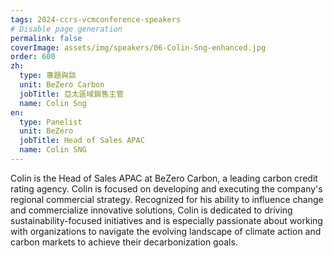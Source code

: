 ```yaml
---
tags: 2024-ccrs-vcmconference-speakers
# Disable page generation
permalink: false
coverImage: assets/img/speakers/06-Colin-Sng-enhanced.jpg
order: 600
zh:
  type: 專題與談
  unit: BeZero Carbon
  jobTitle: 亞太區域銷售主管
  name: Colin Sng
en:
  type: Panelist
  unit: BeZero
  jobTitle: Head of Sales APAC
  name: Colin SNG
---
```


Colin is the Head of Sales APAC at BeZero Carbon, a leading carbon credit rating agency. Colin is focused on developing and executing the company's regional commercial strategy. Recognized for his ability to influence change and commercialize innovative solutions, Colin is dedicated to driving sustainability-focused initiatives and is especially passionate about working with organizations to navigate the evolving landscape of climate action and carbon markets to achieve their decarbonization goals.
